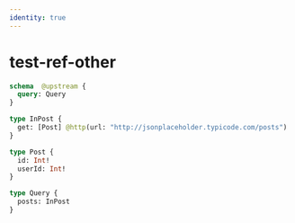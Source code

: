 ```yaml
---
identity: true
---
```


# test-ref-other

```graphql @config
schema  @upstream {
  query: Query
}

type InPost {
  get: [Post] @http(url: "http://jsonplaceholder.typicode.com/posts")
}

type Post {
  id: Int!
  userId: Int!
}

type Query {
  posts: InPost
}
```
